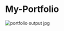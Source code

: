 # My-Portfolio
![portfolio output jpg](https://github.com/user-attachments/assets/8833dc9f-2263-45a5-ba8c-dad8a982dc52)
